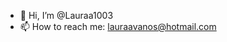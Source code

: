 - 👋 Hi, I’m @Lauraa1003
- 📫 How to reach me: lauraavanos@hotmail.com

<!---
Lauraa1003/Lauraa1003 is a ✨ special ✨ repository because its `README.md` (this file) appears on your GitHub profile.
You can click the Preview link to take a look at your changes.
--->
